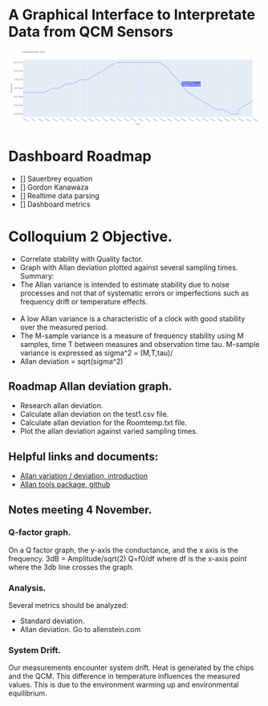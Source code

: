 # A Graphical Interface to Interpretate Data from QCM Sensors

![Test Image 1](MassFreqQCM.png)

# Dashboard Roadmap

- [] Sauerbrey equation
- [] Gordon Kanawaza
- [] Realtime data parsing
- [] Dashboard metrics

# Colloquium 2 Objective.

- Correlate stability with Quality factor.
- Graph with Allan deviation plotted against several sampling times.
  <br />
  Summary:
  <br />
- The Allan variance is intended to estimate stability due to noise processes and not that of systematic errors or
  imperfections such as frequency drift or temperature effects.  
  <br />
- A low Allan variance is a
  characteristic of a clock with good stability over the measured period.
- The M-sample variance is a measure of frequency stability using M samples, time T between measures and observation time tau. M-sample variance is expressed as sigma^2 = (M,T,tau)/
- Allan deviation = sqrt(sigma^2)

## Roadmap Allan deviation graph.

- Research allan deviation.
- Calculate allan deviation on the test1.csv file.
- Calculate allan deviation for the Roomtemp.txt file.
- Plot the allan deviation against varied sampling times.

## Helpful links and documents:

- [Allan variation / deviation, introduction](http://home.engineering.iastate.edu/~shermanp/AERE432/lectures/Rate%20Gyros/Allan%20variance.pdf)
- [Allan tools package, github](https://pypi.org/project/AllanTools/)

## Notes meeting 4 November.

### Q-factor graph.

On a Q factor graph, the y-axis the conductance, and the x axis is the frequency.
3dB = Amplitude/sqrt(2)
Q=f0/df
where df is the x-axis point where the 3db line crosses the graph.

### Analysis.

Several metrics should be analyzed:

- Standard deviation.
- Allan deviation. Go to allenstein.com

### System Drift.

Our measurements encounter system drift. Heat is generated by the chips and the QCM. This difference in temperature influences the measured values.
This is due to the environment warming up and environmental equilibrium.
